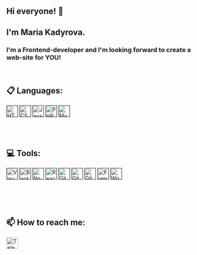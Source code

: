 ## Hi everyone! 👋

## I'm Maria Kadyrova.

### I'm a Frontend-developer and I'm looking forward to create a web-site for YOU!

<br />

## 📋 Languages:

[<img align="space-between" height="30" alt="HTML5" src="https://img.shields.io/badge/html5-%23E34F26.svg?style=for-the-badge&logo=html5&logoColor=white" />]()
[<img align="space-between" height="30" alt="CSS3" src="https://img.shields.io/badge/css3-%231572B6.svg?style=for-the-badge&logo=css3&logoColor=white" />]()
[<img align="space-between" height="30" alt="JavaScript" src="https://img.shields.io/badge/javascript-%23323330.svg?style=for-the-badge&logo=javascript&logoColor=%23F7DF1E" />]()
[<img align="space-between" height="30" alt="PHP" src="https://img.shields.io/badge/php-%23777BB4.svg?style=for-the-badge&logo=php&logoColor=white" />]()
[<img align="space-between" height="30" alt="MySQL" src="https://img.shields.io/badge/mysql-%2300f.svg?style=for-the-badge&logo=mysql&logoColor=white" />]()

<br />
<br />

## 💻 Tools:

[<img align="space-between" height="30" alt="Visual Studio Code" src="https://img.shields.io/badge/Visual%20Studio%20Code-0078d7.svg?style=for-the-badge&logo=visual-studio-code&logoColor=white" />]()
[<img align="space-between" height="30" alt="Bootstrap" src="https://img.shields.io/badge/bootstrap-%238511FA.svg?style=for-the-badge&logo=bootstrap&logoColor=white" />]()
[<img align="space-between" height="30" alt="NodeJS" src="https://img.shields.io/badge/node.js-6DA55F?style=for-the-badge&logo=node.js&logoColor=white" />]()
[<img align="space-between" height="30" alt="React" src="https://img.shields.io/badge/react-%2320232a.svg?style=for-the-badge&logo=react&logoColor=%2361DAFB" />]()
[<img align="space-between" height="30" alt="Git" src="https://img.shields.io/badge/git-%23F05033.svg?style=for-the-badge&logo=git&logoColor=white" />]()
[<img align="space-between" height="30" alt="GitHub" src="https://img.shields.io/badge/github-%23121011.svg?style=for-the-badge&logo=github&logoColor=white" />]()
[<img align="space-between" height="30" alt="GitLab" src="https://img.shields.io/badge/gitlab-%23181717.svg?style=for-the-badge&logo=gitlab&logoColor=white" />]()
[<img align="space-between" height="30" alt="Figma" src="https://img.shields.io/badge/figma-%23F24E1E.svg?style=for-the-badge&logo=figma&logoColor=white" />]()
[<img align="space-between" height="30" alt="WordPress" src="https://img.shields.io/badge/WordPress-%23117AC9.svg?style=for-the-badge&logo=WordPress&logoColor=white" />]()

<br />
<br />
<br />

## 📫 How to reach me:

[<img align="left" height="30" alt="Telegram" src="https://img.shields.io/badge/Telegram-2CA5E0?style=for-the-badge&logo=telegram&logoColor=white" />](https://t.me/agish_m)



<!--
**agishe/agishe** is a ✨ _special_ ✨ repository because its `README.md` (this file) appears on your GitHub profile.

Here are some ideas to get you started:

- 🔭 I’m currently working on ...
- 🌱 I’m currently learning ...
- 👯 I’m looking to collaborate on ...
- 🤔 I’m looking for help with ...
- 💬 Ask me about ...
- 📫 How to reach me: ...
- 😄 Pronouns: ...
- ⚡ Fun fact: ...
-->
